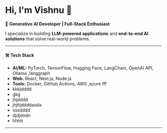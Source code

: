 # Hi, I'm Vishnu 👋  

🚀 **Generative AI Developer | Full-Stack Enthusiast**  

I specialize in building **LLM-powered applications** and **end-to-end AI solutions** that solve real-world problems.  

---

#### 🛠️ Tech Stack
- **AI/ML:** PyTorch, TensorFlow, Hugging Face, LangChain, OpenAI API, Ollama ,langgraph 
- **Web:** React, Next.js, Node.js  
- **Tools:** Docker, GitHub Actions, AWS ,azure fff
- kkkjdddd
- gkg
- jhjdddd
- jhjhjddddasda
- sssdddd
- djdjdndn
- hhhh

---
